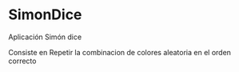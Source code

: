 # SimonDice

Aplicación Simón dice 

Consiste en Repetir la combinacion de colores aleatoria en el orden correcto
